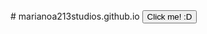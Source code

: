 <head>
<title>Marianoa213 Studios</title>
</head>
# marianoa213studios.github.io
<body>
<button href="https://marianoa213.itch.io">Click me! :D</button>
</body>
